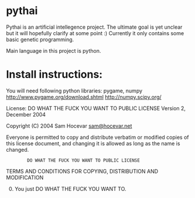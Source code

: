 pythai
==========================================================================
Pythai is an artificial intellegence project. The ultimate goal is yet
unclear but it will hopefully clarify at some point :) Currently it only contains
some basic genetic programming. 

Main language in this project is python.

Install instructions:
=====================
You will need following python libraries: pygame, numpy
http://www.pygame.org/download.shtml
http://numpy.scipy.org/

License:
            DO WHAT THE FUCK YOU WANT TO PUBLIC LICENSE 
                    Version 2, December 2004 

 Copyright (C) 2004 Sam Hocevar <sam@hocevar.net> 

 Everyone is permitted to copy and distribute verbatim or modified 
 copies of this license document, and changing it is allowed as long 
 as the name is changed. 

            DO WHAT THE FUCK YOU WANT TO PUBLIC LICENSE 
   TERMS AND CONDITIONS FOR COPYING, DISTRIBUTION AND MODIFICATION 

  0. You just DO WHAT THE FUCK YOU WANT TO.

